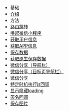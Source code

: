 - 基础
 - [介绍](zh-cn/introduction) 
- 方法
 - [路由跳转](zh-cn/khtAppRouteRequest)
 - [唤起微信小程序](zh-cn/intentMiniProgram)
 - [获取用户信息](zh-cn/khtRequestAppCurrentUser)
 - [获取APP信息](zh-cn/khtRequestAppInfo)
 - [保存数据](zh-cn/khtSaveString)
 - [获取原生保存数据](zh-cn/tptRequestCachedValueForKey)
 - [微信分享（导航栏）](zh-cn/tpAppShare)
 - [微信分享（目标页导航栏）](zh-cn/tptShareForTargetURL)
 - [微信分享](zh-cn/tpH5Share)
 - [特定时机执行js回调](zh-cn/khtExcuteJSCallback)
 - [显示隐藏loading](zh-cn/tptAppShowLoading)
 - [签名回调](zh-cn/callBackSignatureInfo)
 - [保存图片](zh-cn/tptAppShowMenuDialog)